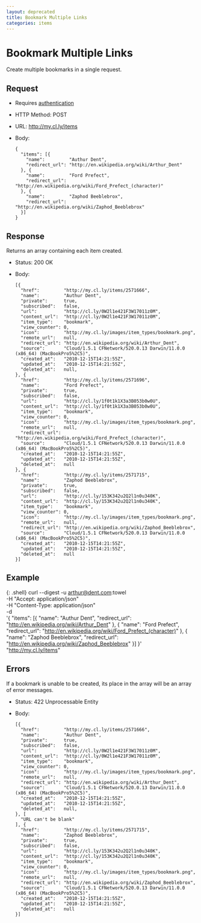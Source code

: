 ```yaml
---
layout: deprecated
title: Bookmark Multiple Links
categories: items
---
```


# Bookmark Multiple Links

Create multiple bookmarks in a single request.


## Request

- Requires [authentication](/usage/#authentication)
- HTTP Method: POST
- URL: http://my.cl.ly/items
- Body:

      {
        "items": [{
          "name":         "Authur Dent",
          "redirect_url": "http://en.wikipedia.org/wiki/Arthur_Dent"
        }, {
          "name":         "Ford Prefect",
          "redirect_url": "http://en.wikipedia.org/wiki/Ford_Prefect_(character)"
        }, {
          "name":         "Zaphod Beeblebrox",
          "redirect_url": "http://en.wikipedia.org/wiki/Zaphod_Beeblebrox"
        }]
      }


## Response

Returns an array containing each item created.

- Status: 200 OK
- Body:

      [{
        "href":         "http://my.cl.ly/items/2571666",
        "name":         "Authur Dent",
        "private":      true,
        "subscribed":   false,
        "url":          "http://cl.ly/0W2l1e421F3W17011z0M",
        "content_url":  "http://cl.ly/0W2l1e421F3W17011z0M",
        "item_type":    "bookmark",
        "view_counter": 0,
        "icon":         "http://my.cl.ly/images/item_types/bookmark.png",
        "remote_url":   null,
        "redirect_url": "http://en.wikipedia.org/wiki/Arthur_Dent",
        "source":       "Cloud/1.5.1 CFNetwork/520.0.13 Darwin/11.0.0 (x86_64) (MacBookPro5%2C5)",
        "created_at":   "2010-12-15T14:21:55Z",
        "updated_at":   "2010-12-15T14:21:55Z",
        "deleted_at":   null,
      }, {
        "href":         "http://my.cl.ly/items/2571696",
        "name":         "Ford Prefect",
        "private":      true,
        "subscribed":   false,
        "url":          "http://cl.ly/1f0t1k1X3a3B053b0w0U",
        "content_url":  "http://cl.ly/1f0t1k1X3a3B053b0w0U",
        "item_type":    "bookmark",
        "view_counter": 0,
        "icon":         "http://my.cl.ly/images/item_types/bookmark.png",
        "remote_url":   null,
        "redirect_url": "http://en.wikipedia.org/wiki/Ford_Prefect_(character)",
        "source":       "Cloud/1.5.1 CFNetwork/520.0.13 Darwin/11.0.0 (x86_64) (MacBookPro5%2C5)",
        "created_at":   "2010-12-15T14:21:55Z",
        "updated_at":   "2010-12-15T14:21:55Z",
        "deleted_at":   null
      }, {
        "href":         "http://my.cl.ly/items/2571715",
        "name":         "Zaphod Beeblebrox",
        "private":      true,
        "subscribed":   false,
        "url":          "http://cl.ly/153K342u2Q2l1n0u340K",
        "content_url":  "http://cl.ly/153K342u2Q2l1n0u340K",
        "item_type":    "bookmark",
        "view_counter": 0,
        "icon":         "http://my.cl.ly/images/item_types/bookmark.png",
        "remote_url":   null,
        "redirect_url": "http://en.wikipedia.org/wiki/Zaphod_Beeblebrox",
        "source":       "Cloud/1.5.1 CFNetwork/520.0.13 Darwin/11.0.0 (x86_64) (MacBookPro5%2C5)",
        "created_at":   "2010-12-15T14:21:55Z",
        "updated_at":   "2010-12-15T14:21:55Z",
        "deleted_at":   null
      }]


## Example

{: .shell}
    curl --digest -u arthur@dent.com:towel \
         -H "Accept: application/json" \
         -H "Content-Type: application/json" \
         -d \
           '{
              "items": [{
                "name":         "Authur Dent",
                "redirect_url": "http://en.wikipedia.org/wiki/Arthur_Dent"
              }, {
                "name":         "Ford Prefect",
                "redirect_url": "http://en.wikipedia.org/wiki/Ford_Prefect_(character)"
              }, {
                "name":         "Zaphod Beeblebrox",
                "redirect_url": "http://en.wikipedia.org/wiki/Zaphod_Beeblebrox"
              }]
           }' \
         "http://my.cl.ly/items"


## Errors

If a bookmark is unable to be created, its place in the array will be an array of error messages.

- Status: 422 Unprocessable Entity
- Body:

      [{
        "href":         "http://my.cl.ly/items/2571666",
        "name":         "Authur Dent",
        "private":      true,
        "subscribed":   false,
        "url":          "http://cl.ly/0W2l1e421F3W17011z0M",
        "content_url":  "http://cl.ly/0W2l1e421F3W17011z0M",
        "item_type":    "bookmark",
        "view_counter": 0,
        "icon":         "http://my.cl.ly/images/item_types/bookmark.png",
        "remote_url":   null,
        "redirect_url": "http://en.wikipedia.org/wiki/Arthur_Dent",
        "source":       "Cloud/1.5.1 CFNetwork/520.0.13 Darwin/11.0.0 (x86_64) (MacBookPro5%2C5)",
        "created_at":   "2010-12-15T14:21:55Z",
        "updated_at":   "2010-12-15T14:21:55Z",
        "deleted_at":   null,
      }, [
        "URL can't be blank"
      ], {
        "href":         "http://my.cl.ly/items/2571715",
        "name":         "Zaphod Beeblebrox",
        "private":      true,
        "subscribed":   false,
        "url":          "http://cl.ly/153K342u2Q2l1n0u340K",
        "content_url":  "http://cl.ly/153K342u2Q2l1n0u340K",
        "item_type":    "bookmark",
        "view_counter": 0,
        "icon":         "http://my.cl.ly/images/item_types/bookmark.png",
        "remote_url":   null,
        "redirect_url": "http://en.wikipedia.org/wiki/Zaphod_Beeblebrox",
        "source":       "Cloud/1.5.1 CFNetwork/520.0.13 Darwin/11.0.0 (x86_64) (MacBookPro5%2C5)",
        "created_at":   "2010-12-15T14:21:55Z",
        "updated_at":   "2010-12-15T14:21:55Z",
        "deleted_at":   null
      }]
